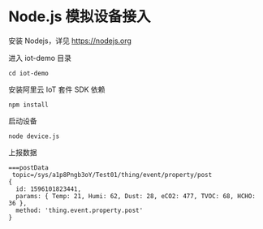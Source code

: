 # Node.js 模拟设备接入

安装 Nodejs，详见 <https://nodejs.org>

进入 iot-demo 目录

```shell
cd iot-demo
```

安装阿里云 IoT 套件 SDK 依赖

```shell
npm install
```

启动设备

```shell
node device.js
```

上报数据

```shell
===postData
 topic=/sys/a1p8Pngb3oY/Test01/thing/event/property/post
{
  id: 1596101823441,
  params: { Temp: 21, Humi: 62, Dust: 28, eCO2: 477, TVOC: 68, HCHO: 36 },
  method: 'thing.event.property.post'
}
```